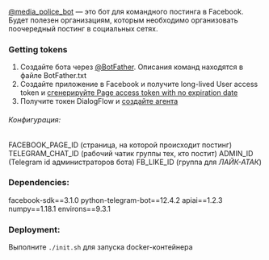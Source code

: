[@media_police_bot](https://t.me/media_police_bot "@media_police_bot") — это бот для командного постинга в Facebook.
Будет полезен организациям, которым необходимо организовать поочередный постинг в социальных сетях.

### Getting tokens

1. Создайте бота через [@BotFather](http://t.me/BotFather "@BotFather"). Описания команд находятся в файле BotFather.txt
2. Создайте приложение в Facebook и получите long-lived User access token
   и [сгенерируйте Page access token with no expiration date](https://developers.facebook.com/docs/pages/access-tokens/ "сгенерируйте Page access token with no expiration date")
3. Получите токен DialogFlow и [создайте агента](https://habr.com/ru/post/346606/ "создайте агента")

###### Конфигурация:

FACEBOOK_PAGE_ID (страница, на которой происходит постинг)
TELEGRAM_CHAT_ID (рабочий чатик группы тех, кто постит)
ADMIN_ID (Telegram id администраторов бота)
FB_LIKE_ID (группа для *ЛАЙК-АТАК*)

### Dependencies:

facebook-sdk==3.1.0 python-telegram-bot==12.4.2 apiai==1.2.3 numpy==1.18.1 environs==9.3.1

### Deployment:

Выполните `./init.sh` для запуска docker-контейнера
